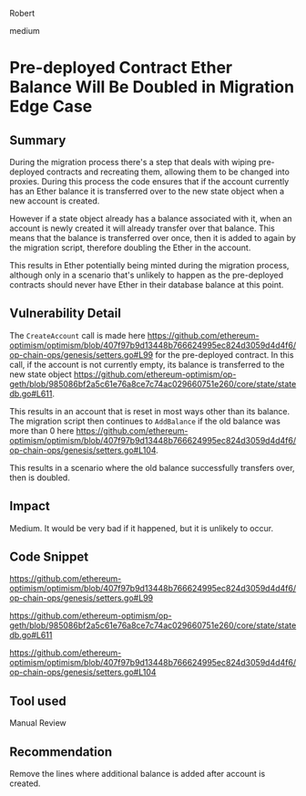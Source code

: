 Robert

medium

# Pre-deployed Contract Ether Balance Will Be Doubled in Migration Edge Case

## Summary
During the migration process there's a step that deals with wiping pre-deployed contracts and recreating them, allowing them to be changed into proxies. During this process the code ensures that if the account currently has an Ether balance it is transferred over to the new state object when a new account is created.

However if a state object already has a balance associated with it, when an account is newly created it will already transfer over that balance. This means that the balance is transferred over once, then it is added to again by the migration script, therefore doubling the Ether in the account.

This results in Ether potentially being minted during the migration process, although only in a scenario that's unlikely to happen as the pre-deployed contracts should never have Ether in their database balance at this point.

## Vulnerability Detail
The `CreateAccount` call is made here https://github.com/ethereum-optimism/optimism/blob/407f97b9d13448b766624995ec824d3059d4d4f6/op-chain-ops/genesis/setters.go#L99 for the pre-deployed contract. In this call, if the account is not currently empty, its balance is transferred to the new state object https://github.com/ethereum-optimism/op-geth/blob/985086bf2a5c61e76a8ce7c74ac029660751e260/core/state/statedb.go#L611.

This results in an account that is reset in most ways other than its balance. The migration script then continues to `AddBalance` if the old balance was more than 0 here https://github.com/ethereum-optimism/optimism/blob/407f97b9d13448b766624995ec824d3059d4d4f6/op-chain-ops/genesis/setters.go#L104.

This results in a scenario where the old balance successfully transfers over, then is doubled.

## Impact
Medium. It would be very bad if it happened, but it is unlikely to occur.

## Code Snippet
https://github.com/ethereum-optimism/optimism/blob/407f97b9d13448b766624995ec824d3059d4d4f6/op-chain-ops/genesis/setters.go#L99

https://github.com/ethereum-optimism/op-geth/blob/985086bf2a5c61e76a8ce7c74ac029660751e260/core/state/statedb.go#L611

https://github.com/ethereum-optimism/optimism/blob/407f97b9d13448b766624995ec824d3059d4d4f6/op-chain-ops/genesis/setters.go#L104

## Tool used
Manual Review

## Recommendation
Remove the lines where additional balance is added after account is created.